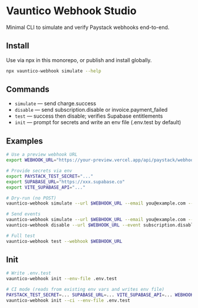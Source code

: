 # Vauntico Webhook Studio

Minimal CLI to simulate and verify Paystack webhooks end-to-end.

## Install

Use via npx in this monorepo, or publish and install globally.

```bash
npx vauntico-webhook simulate --help
```

## Commands

- `simulate` — send charge.success
- `disable` — send subscription.disable or invoice.payment_failed
- `test` — success then disable; verifies Supabase entitlements
- `init` — prompt for secrets and write an env file (.env.test by default)

## Examples

```bash
# Use a preview webhook URL
export WEBHOOK_URL="https://your-preview.vercel.app/api/paystack/webhook"

# Provide secrets via env
export PAYSTACK_TEST_SECRET="..."
export SUPABASE_URL="https://xxx.supabase.co"
export VITE_SUPABASE_API="..."

# Dry-run (no POST)
vauntico-webhook simulate --url $WEBHOOK_URL --email you@example.com --plan seekers-spark --amount 199 --dry-run

# Send events
vauntico-webhook simulate --url $WEBHOOK_URL --email you@example.com --plan seekers-spark --amount 199
vauntico-webhook disable --url $WEBHOOK_URL --event subscription.disable --email you@example.com --plan seekers-spark

# Full test
vauntico-webhook test --webhook $WEBHOOK_URL
```

## Init

```bash
# Write .env.test
vauntico-webhook init --env-file .env.test

# CI mode (reads from existing env vars and writes env file)
PAYSTACK_TEST_SECRET=... SUPABASE_URL=... VITE_SUPABASE_API=... WEBHOOK_URL=... \
vauntico-webhook init --ci --env-file .env.test
```
